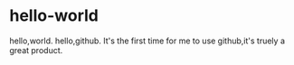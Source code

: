 # hello-world
hello,world. hello,github.
It's the first time for me to use github,it's truely a great product.
